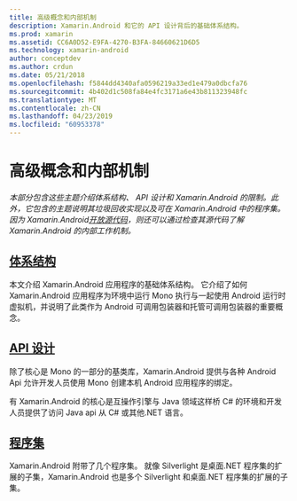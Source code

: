 ```yaml
---
title: 高级概念和内部机制
description: Xamarin.Android 和它的 API 设计背后的基础体系结构。
ms.prod: xamarin
ms.assetid: CC6A0D52-E9FA-4270-B3FA-84660621D6D5
ms.technology: xamarin-android
author: conceptdev
ms.author: crdun
ms.date: 05/21/2018
ms.openlocfilehash: f5844dd4340afa0596219a33ed1e479a0dbcfa76
ms.sourcegitcommit: 4b402d1c508fa84e4fc3171a6e43b811323948fc
ms.translationtype: MT
ms.contentlocale: zh-CN
ms.lasthandoff: 04/23/2019
ms.locfileid: "60953378"
---
```

# <a name="advanced-concepts-and-internals"></a>高级概念和内部机制

_本部分包含这些主题介绍体系结构、 API 设计和 Xamarin.Android 的限制。此外，它包含的主题说明其垃圾回收实现以及可在 Xamarin.Android 中的程序集。因为 Xamarin.Android[开放源代码](https://github.com/xamarin/xamarin-android)，则还可以通过检查其源代码了解 Xamarin.Android 的内部工作机制。_


##  <a name="architectureandroidinternalsarchitecturemd"></a>[体系结构](~/android/internals/architecture.md)

本文介绍 Xamarin.Android 应用程序的基础体系结构。 它介绍了如何 Xamarin.Android 应用程序为环境中运行 Mono 执行与一起使用 Android 运行时虚拟机，并说明了此类作为 Android 可调用包装器和托管可调用包装器的重要概念。 



##  <a name="api-designandroidinternalsapi-designmd"></a>[API 设计](~/android/internals/api-design.md)

除了核心是 Mono 的一部分的基类库，Xamarin.Android 提供与各种 Android Api 允许开发人员使用 Mono 创建本机 Android 应用程序的绑定。

有 Xamarin.Android 的核心是互操作引擎与 Java 领域这样桥 C# 的环境和开发人员提供了访问 Java api 从 C# 或其他.NET 语言。



##  <a name="assembliescross-platforminternalsavailable-assembliesmd"></a>[程序集](~/cross-platform/internals/available-assemblies.md)

Xamarin.Android 附带了几个程序集。 就像 Silverlight 是桌面.NET 程序集的扩展的子集，Xamarin.Android 也是多个 Silverlight 和桌面.NET 程序集的扩展的子集。 

